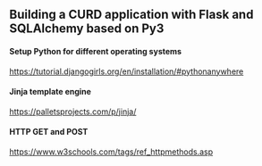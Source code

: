 
## Building a CURD application with Flask and SQLAlchemy based on Py3

#### Setup Python for different operating systems
https://tutorial.djangogirls.org/en/installation/#pythonanywhere

#### Jinja template engine
https://palletsprojects.com/p/jinja/

#### HTTP GET and POST
https://www.w3schools.com/tags/ref_httpmethods.asp
